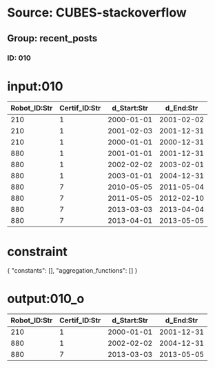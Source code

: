 # Source: CUBES-stackoverflow
## Group: recent_posts
### ID: 010

# input:010

| Robot_ID:Str | Certif_ID:Str | d_Start:Str | d_End:Str |
|---|---|---|---|
| 210 | 1 | 2000-01-01 | 2001-02-02 |
| 210 | 1 | 2001-02-03 | 2001-12-31 |
| 210 | 1 | 2000-01-01 | 2000-12-31 |
| 880 | 1 | 2001-01-01 | 2001-12-31 |
| 880 | 1 | 2002-02-02 | 2003-02-01 |
| 880 | 1 | 2003-01-01 | 2004-12-31 |
| 880 | 7 | 2010-05-05 | 2011-05-04 |
| 880 | 7 | 2011-05-05 | 2012-02-10 |
| 880 | 7 | 2013-03-03 | 2013-04-04 |
| 880 | 7 | 2013-04-01 | 2013-05-05 |

# constraint

{
  "constants": [],
  "aggregation_functions": []
}

# output:010_o

| Robot_ID:Str | Certif_ID:Str | d_Start:Str | d_End:Str |
|---|---|---|---|
| 210 | 1 | 2000-01-01 | 2001-12-31 |
| 880 | 1 | 2002-02-02 | 2004-12-31 |
| 880 | 7 | 2013-03-03 | 2013-05-05 |

